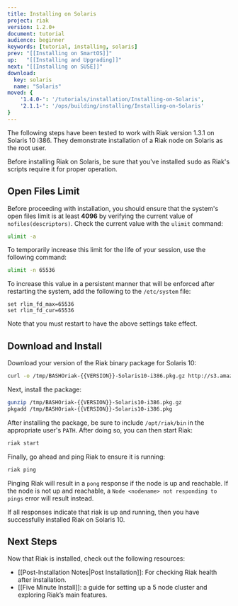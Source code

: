 ```yaml
---
title: Installing on Solaris
project: riak
version: 1.2.0+
document: tutorial
audience: beginner
keywords: [tutorial, installing, solaris]
prev: "[[Installing on SmartOS]]"
up:   "[[Installing and Upgrading]]"
next: "[[Installing on SUSE]]"
download:
  key: solaris
  name: "Solaris"
moved: {
    '1.4.0-': '/tutorials/installation/Installing-on-Solaris',
    '2.1.1-': '/ops/building/installing/Installing-on-Solaris'
}
---
```


The following steps have been tested to work with Riak version 1.3.1 on Solaris 10 i386. They demonstrate installation of a Riak node on Solaris as the root user.

<div class="note">Before installing Riak on Solaris, be sure that you've installed <tt>sudo</tt> as Riak's scripts require it for proper operation.</div>

## Open Files Limit

Before proceeding with installation, you should ensure that the system's open files limit is at least **4096** by verifying the current value of `nofiles(descriptors)`. Check the current value with the `ulimit` command:

```bash
ulimit -a
```

To temporarily increase this limit for the life of your session, use the following command:

```bash
ulimit -n 65536
```

To increase this value in a persistent manner that will be enforced after restarting the system, add the following to the `/etc/system` file:

```
set rlim_fd_max=65536
set rlim_fd_cur=65536
```

Note that you must restart to have the above settings take effect.

## Download and Install

Download your version of the Riak binary package for Solaris 10:

```bash
curl -o /tmp/BASHOriak-{{VERSION}}-Solaris10-i386.pkg.gz http://s3.amazonaws.com/downloads.basho.com/riak/{{V.V}}/{{VERSION}}/solaris/10/BASHOriak-{{VERSION}}-Solaris10-x86_64.pkg.gz
```

Next, install the package:

```bash
gunzip /tmp/BASHOriak-{{VERSION}}-Solaris10-i386.pkg.gz
pkgadd /tmp/BASHOriak-{{VERSION}}-Solaris10-i386.pkg
```

After installing the package, be sure to include `/opt/riak/bin` in the
appropriate user's `PATH`. After doing so, you can then start Riak:

```bash
riak start
```

Finally, go ahead and ping Riak to ensure it is running:

```bash
riak ping
```

Pinging Riak will result in a `pong` response if the node is up and reachable. If the node is not up and reachable, a `Node <nodename> not responding to pings` error will result instead.

If all responses indicate that riak is up and running, then you have successfully installed Riak on Solaris 10.

## Next Steps

Now that Riak is installed, check out the following resources:

- [[Post-Installation Notes|Post Installation]]: For checking Riak
  health after installation.
- [[Five Minute Install]]: a guide for setting up a 5 node cluster and exploring Riak’s main features.
